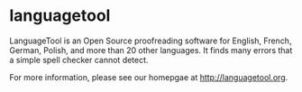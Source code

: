languagetool
============

LanguageTool is an Open Source proofreading software for English, French, German, Polish,
and more than 20 other languages. It finds many errors that a simple spell checker cannot detect.

For more information, please see our homepgae at http://languagetool.org.
